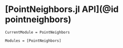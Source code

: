 # [PointNeighbors.jl API](@id pointneighbors)

```@meta
CurrentModule = PointNeighbors
```

```@autodocs
Modules = [PointNeighbors]
```
